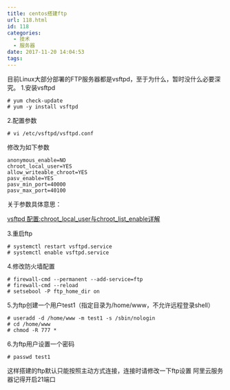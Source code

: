 ```yaml
---
title: centos搭建ftp
url: 118.html
id: 118
categories:
  - 技术
  - 服务器
date: 2017-11-20 14:04:53
tags:
---
```


目前Linux大部分部署的FTP服务器都是vsftpd，至于为什么，暂时没什么必要深究。 1.安装vsftpd

    # yum check-update
    # yum -y install vsftpd

2.配置参数

    # vi /etc/vsftpd/vsftpd.conf

修改为如下参数

    anonymous_enable=NO
    chroot_local_user=YES
    allow_writeable_chroot=YES
    pasv_enable=YES
    pasv_min_port=40000
    pasv_max_port=40100

关于参数具体意思：

[vsftpd 配置:chroot\_local\_user与chroot\_list\_enable详解](http://blog.csdn.net/bluishglc/article/details/42398811)

3.重启ftp

    # systemctl restart vsftpd.service
    # systemctl enable vsftpd.service

4.修改防火墙配置

    # firewall-cmd --permanent --add-service=ftp
    # firewall-cmd --reload
    # setsebool -P ftp_home_dir on

5.为ftp创建一个用户test1（指定目录为/home/www，不允许远程登录shell）

    # useradd -d /home/www -m test1 -s /sbin/nologin
    # cd /home/www
    # chmod -R 777 *

6.为ftp用户设置一个密码

    # passwd test1

这样搭建的ftp默认只能按照主动方式连接，连接时请修改一下ftp设置 阿里云服务器记得开启21端口